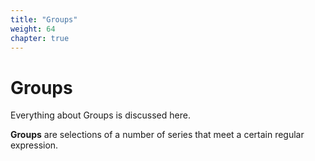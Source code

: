 ```yaml
---
title: "Groups"
weight: 64
chapter: true
---
```


# Groups

Everything about Groups is discussed here.

**Groups** are selections of a number of series that meet a certain regular expression.
